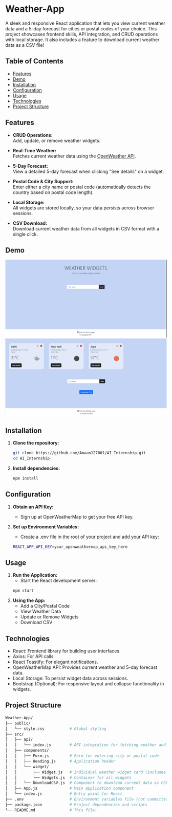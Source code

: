# Weather-App

A sleek and responsive React application that lets you view current weather data and a 5-day forecast for cities or postal codes of your choice. This project showcases frontend skills, API integration, and CRUD operations with local storage. It also includes a feature to download current weather data as a CSV file!

## Table of Contents

- [Features](#features)
- [Demo](#demo)
- [Installation](#installation)
- [Configuration](#configuration)
- [Usage](#usage)
- [Technologies](#technologies)
- [Project Structure](#project-structure)

## Features

- **CRUD Operations:**  
  Add, update, or remove weather widgets.
  
- **Real-Time Weather:**  
  Fetches current weather data using the [OpenWeather API](https://openweathermap.org/api).

- **5-Day Forecast:**  
  View a detailed 5-day forecast when clicking "See details" on a widget.

- **Postal Code & City Support:**  
  Enter either a city name or postal code (automatically detects the country based on postal code length).

- **Local Storage:**  
  All widgets are stored locally, so your data persists across browser sessions.

- **CSV Download:**  
  Download current weather data from all widgets in CSV format with a single click.

## Demo

![Weather App Demo](img/scr2.png)
![Weather App Demo](img/scr1.png)

## Installation

1. **Clone the repository:**

   ```bash
   git clone https://github.com/Amaan127001/AI_Internship.git
   cd AI_Internship

2. **Install dependencies:**

   ```bash
   npm install

## Configuration

1. **Obtain an API Key:**
   * Sign up at OpenWeatherMap to get your free API key.

2. **Set up Environment Variables:**
   * Create a .env file in the root of your project and add your API key:
   ```bash
   REACT_APP_API_KEY=your_openweathermap_api_key_here

## Usage

1. **Run the Application:**
   * Start the React development server:
   ```bash
   npm start

2. **Using the App:**
   * Add a City/Postal Code
   * View Weather Data
   * Update or Remove Widgets
   * Download CSV


## Technologies

* React: Frontend library for building user interfaces.
* Axios: For API calls.
* React Toastify: For elegant notifications.
* OpenWeatherMap API: Provides current weather and 5-day forecast data.
* Local Storage: To persist widget data across sessions.
* Bootstrap (Optional): For responsive layout and collapse functionality in widgets.

## Project Structure

```bash
Weather-App/
├── public/
│   └── style.css           # Global styling
├── src/
│   ├── api/
│   │   └── index.js        # API integration for fetching weather and forecast data
│   ├── components/
│   │   ├── Form.js         # Form for entering city or postal code
│   │   ├── Heading.js      # Application header
│   │   └── widget/
│   │       ├── Widget.js   # Individual weather widget card (includes details toggle)
│   │       └── Widgets.js  # Container for all widgets
│   │   └── DownloadCSV.js  # Component to download current data as CSV
│   ├── App.js              # Main application component
│   └── index.js            # Entry point for React
├── .env                    # Environment variables file (not committed)
├── package.json            # Project dependencies and scripts
└── README.md               # This file!
